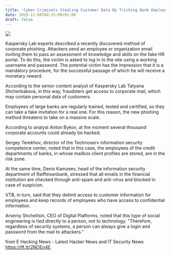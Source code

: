 ```yaml
---
title: 'Cyber Criminals Stealing Customer Data By Tricking Bank Employees'
date: 2019-11-08T04:25:00+01:00
draft: false
---
```


[![](https://1.bp.blogspot.com/-Z-oyeMBdBKU/XcTbhJ_xq0I/AAAAAAAABMM/AMd__c5PZrwr3ha--ZQU4lrJCxFU3HjOACLcBGAsYHQ/s640/phishing%2Battack.jpg)](https://1.bp.blogspot.com/-Z-oyeMBdBKU/XcTbhJ_xq0I/AAAAAAAABMM/AMd__c5PZrwr3ha--ZQU4lrJCxFU3HjOACLcBGAsYHQ/s1600/phishing%2Battack.jpg)

  
Kaspersky Lab experts described a recently discovered method of corporate phishing. Attackers send an employee or organization email inviting them to pass an assessment of knowledge and skills on the fake HR portal. To do this, the victim is asked to log in to the site using a working username and password. The potential victim has the impression that it is a mandatory procedure, for the successful passage of which he will receive a monetary reward.  
  
According to the senior content analyst of Kaspersky Lab Tatyana Shcherbakova, in this way, fraudsters get access to corporate mail, which may contain personal data of customers.  
  
Employees of large banks are regularly trained, tested and certified, so they can take a fake invitation for a real one. For this reason, the new phishing method threatens to take on a massive scale.  
  
According to analyst Anton Bykov, at the moment several thousand corporate accounts could already be hacked.  
  
Sergey Terekhov, director of the Technoserv information security competence center, noted that in this case, the employees of the credit departments of banks, in whose mailbox client profiles are stored, are in the risk zone.  
  
At the same time, Denis Kamzeev, head of the information security department of Raiffeisenbank, stressed that all emails in the financial institution are checked through anti-spam and anti-virus and blocked in case of suspicion.  
  
VTB, in turn, said that they delimit access to customer information for employees and keep records of employees who have access to confidential information.  
  
Arseniy Shcheltsin, CEO of Digital Platforms, noted that this type of social engineering is tied directly to a person, not to technology. "Therefore, regardless of security systems, a person can always give a login and password from the mail to attackers."

  
  
from E Hacking News - Latest Hacker News and IT Security News https://ift.tt/2NOEn4E